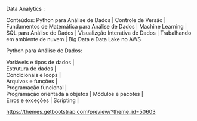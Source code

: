 Data Analytics :
   
Conteúdos: Python para Análise de Dados | Controle de Versão | Fundamentos de Matemática para Análise de Dados | Machine Learning | SQL para Análise de Dados | Visualizção Interativa de Dados | Trabalhando em ambiente de nuvem | Big Data e Data Lake no AWS

 
Python para Análise de Dados: 
 
  Variáveis e tipos de dados |     
  Estrutura de dados |    
  Condicionais e loops |   
  Arquivos e funções |    
  Programação funcional |   
  Programação orientada a objetos |
  Módulos e pacotes |  
  Erros e exceções |
  Scripting |

  https://themes.getbootstrap.com/preview/?theme_id=50603
  
